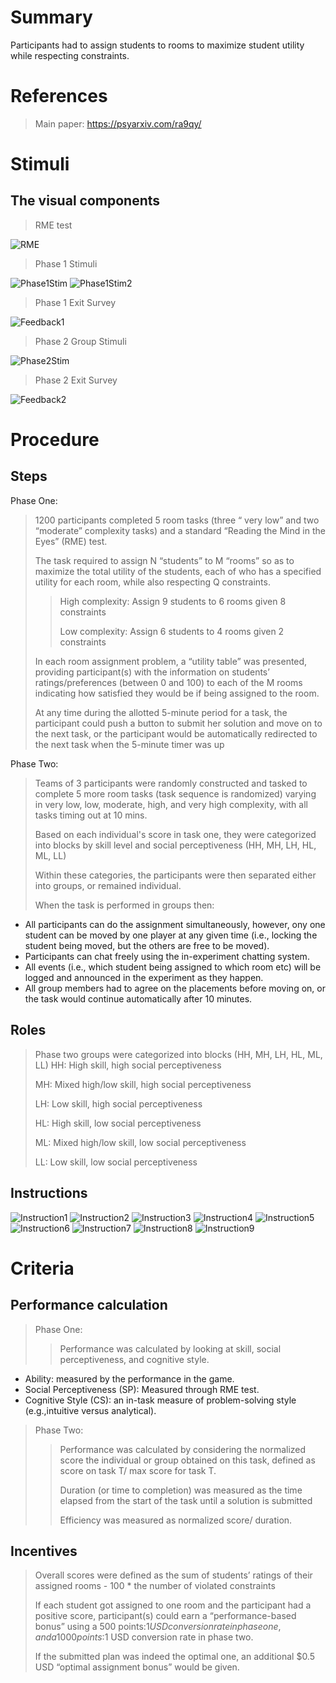 # Summary
Participants had to assign students to rooms to maximize student utility while respecting constraints.

# References
> Main paper: https://psyarxiv.com/ra9qy/

# Stimuli
## The visual components
> RME test
> 
![RME](images/RME.png)
>
> Phase 1 Stimuli
>
![Phase1Stim](images/Phase1Stim.png)
![Phase1Stim2](images/Phase1Stim2.png)
>
> Phase 1 Exit Survey
> 
![Feedback1](images/Feedback1.png)
>
> Phase 2 Group Stimuli
>
![Phase2Stim](images/Phase2Stim.png)
>
> Phase 2 Exit Survey
> 
![Feedback2](images/Feedback2.png)


# Procedure
## Steps
Phase One:
>1200 participants completed 5 room tasks (three “ very low” and two “moderate” complexity tasks) and a standard “Reading the Mind in the Eyes” (RME) test.
>
>The task required to assign N “students” to M “rooms” so as to maximize the total utility of the students, each of who has a specified utility for each room, while also respecting Q constraints.
> > 
> > High complexity: Assign 9 students to 6 rooms given 8 constraints
> >
> > Low complexity: Assign 6 students to 4 rooms given 2 constraints
>
>In each room assignment problem, a “utility table” was presented, providing participant(s) with the information on students’ ratings/preferences (between 0 and 100) to each of the M rooms indicating how satisfied they would be if being assigned to the room.
> 
>At any time during the allotted 5-minute period for a task, the participant could push a button to submit her solution and move on to the next task, or the participant would be automatically redirected to the next task when the 5-minute timer was up

Phase Two: 
>Teams of 3 participants were randomly constructed and tasked to complete 5 more room tasks (task sequence is randomized) varying in very low, low, moderate, high, and very high complexity, with all tasks timing out at 10 mins.
> 
>Based on each individual's score in task one, they were categorized into blocks by skill level and social perceptiveness (HH, MH, LH, HL, ML, LL) 
>
>Within these categories, the participants were then separated either into groups, or remained individual.
> 
>When the task is performed in groups then:

* All participants can do the assignment simultaneously, however, ony one
  student can be moved by one player at any given time (i.e., locking the
  student being moved, but the others are free to be moved).
* Participants can chat freely using the in-experiment chatting system.
* All events (i.e., which student being assigned to which room etc) will be
  logged and announced in the experiment as they happen.
* All group members had to agree on the placements before moving on, or the task would continue automatically after 10 minutes.

## Roles 
> Phase two groups were categorized into blocks (HH, MH, LH, HL, ML, LL)
> HH: High skill, high social perceptiveness
>  
> MH: Mixed high/low skill, high social perceptiveness
> 
> LH: Low skill, high social perceptiveness
> 
> HL: High skill, low social perceptiveness
> 
> ML: Mixed high/low skill, low social perceptiveness
> 
> LL: Low skill, low social perceptiveness

## Instructions
![Instruction1](images/Instruction1.png)
![Instruction2](images/Instruction2.png)
![Instruction3](images/Instruction3.png)
![Instruction4](images/Instruction4.png)
![Instruction5](images/Instruction5.png)
![Instruction6](images/Instruction6.png)
![Instruction7](images/Instruction7.png)
![Instruction8](images/Instruction8.png)
![Instruction9](images/Instruction9.png)

# Criteria
## Performance calculation
> Phase One:
> > Performance was calculated by looking at skill, social perceptiveness, and cognitive style.
* Ability: measured by the performance in the game.
* Social Perceptiveness (SP): Measured through RME test.
* Cognitive Style (CS): an in-task measure of problem-solving style (e.g.,intuitive versus analytical).
>
> Phase Two:
> > Performance was calculated by considering the normalized score the individual or group obtained on this task, defined as score on task T/ max score for task T.
> > 
> > Duration (or time to completion) was measured as the time elapsed from the start of the task until a solution is submitted
> > 
> > Efficiency was measured as normalized score/ duration.

## Incentives
> Overall scores were defined as the sum of students’ ratings of their assigned rooms - 100 * the number of violated constraints
> 
> If each student got assigned to one room and the participant had a positive score, participant(s) could earn a “performance-based bonus” using a 500 points:$1 USD conversion rate in phase one, and a 1000 points:$1 USD conversion rate in phase two. 
> 
> If the submitted plan was indeed the optimal one, an additional $0.5 USD “optimal assignment bonus” would be given.
